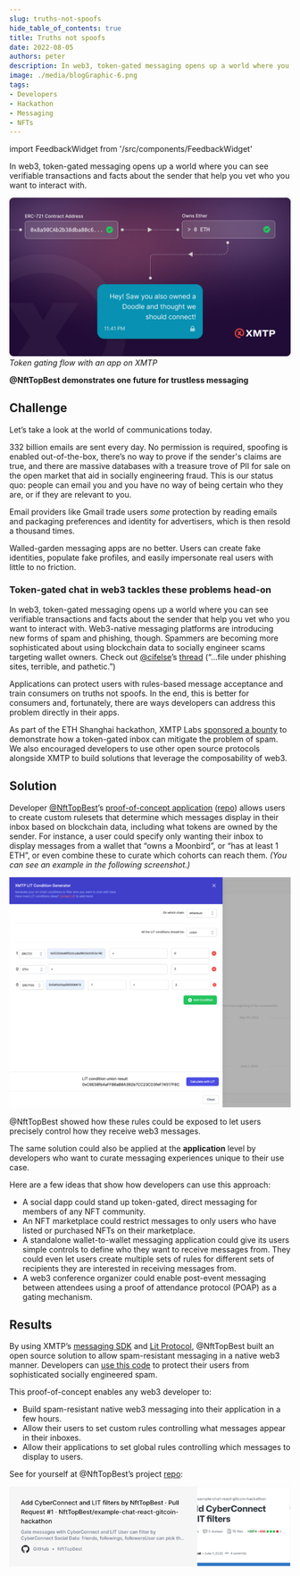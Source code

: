 ```yaml
---
slug: truths-not-spoofs
hide_table_of_contents: true
title: Truths not spoofs
date: 2022-08-05
authors: peter
description: In web3, token-gated messaging opens up a world where you can see verifiable transactions and facts about the sender that help you vet who you want to interact with.
image: ./media/blogGraphic-6.png
tags:
- Developers
- Hackathon
- Messaging
- NFTs
---
```

import FeedbackWidget from '/src/components/FeedbackWidget'

In web3, token-gated messaging opens up a world where you can see verifiable transactions and facts about the sender that help you vet who you want to interact with.

![Token Gating Flow With An Application On XMTP](./media/blogGraphic-6.png)
_Token gating flow with an app on XMTP_

<!--truncate-->

**@NftTopBest demonstrates one future for trustless messaging**

## Challenge

Let’s take a look at the world of communications today.

332 billion emails are sent every day. No permission is required, spoofing is enabled out-of-the-box, there’s no way to prove if the sender's claims are true, and there are massive databases with a treasure trove of PII for sale on the open market that aid in socially engineering fraud. This is our status quo: people can email you and you have no way of being certain who they are, or if they are relevant to you.

Email providers like Gmail trade users _some_ protection by reading emails and packaging preferences and identity for advertisers, which is then resold a thousand times.

Walled-garden messaging apps are no better. Users can create fake identities, populate fake profiles, and easily impersonate real users with little to no friction.


### Token-gated chat in web3 tackles these problems head-on

In web3, token-gated messaging opens up a world where you can see verifiable transactions and facts about the sender that help you vet who you want to interact with. Web3-native messaging platforms are introducing new forms of spam and phishing, though. Spammers are becoming more sophisticated about using blockchain data to socially engineer scams targeting wallet owners. Check out [@cifelse](https://twitter.com/cifelse)’s [thread](https://twitter.com/cifelse/status/1531587121752195072?s=20&t=BFN75Rmgb5ebiJ8O7PCJIQ) (“...file under phishing sites, terrible, and pathetic.”)

Applications can protect users with rules-based message acceptance and train consumers on truths not spoofs. In the end, this is better for consumers and, fortunately, there are ways developers can address this problem directly in their apps.

As part of the ETH Shanghai hackathon, XMTP Labs [sponsored a bounty](https://gitcoin.co/issue/xmtp-labs/ethshanghai-2022/2/100028892) to demonstrate how a token-gated inbox can mitigate the problem of spam. We also encouraged developers to use other open source protocols alongside XMTP to build solutions that leverage the composability of web3.


## Solution

Developer [@NftTopBest](https://github.com/NftTopBest)’s [proof-of-concept application](https://chat.web3nft.social/) ([repo](https://github.com/NftTopBest/example-chat-react-gitcoin-hackathon/pull/1)) allows users to create custom rulesets that determine which messages display in their inbox based on blockchain data, including what tokens are owned by the sender. For instance, a user could specify only wanting their inbox to display messages from a wallet that “owns a Moonbird”, or “has at least 1 ETH”, or even combine these to curate which cohorts can reach them. _(You can see an example in the following screenshot.)_

![alt_text](media/xmtp-lit-condition-generator.png)

@NftTopBest showed how these rules could be exposed to let users precisely control how they receive web3 messages.

The same solution could also be applied at the **application** level by developers who want to curate messaging experiences unique to their use case.

Here are a few ideas that show how developers can use this approach:

* A social dapp could stand up token-gated, direct messaging for members of any NFT community.
* An NFT marketplace could restrict messages to only users who have listed or purchased NFTs on their marketplace.
* A standalone wallet-to-wallet messaging application could give its users simple controls to define who they want to receive messages from. They could even let users create multiple sets of rules for different sets of recipients they are interested in receiving messages from.
* A web3 conference organizer could enable post-event messaging between attendees using a proof of attendance protocol (POAP) as a gating mechanism.


## Results

By using XMTP’s [messaging SDK](https://github.com/xmtp) and [Lit Protocol](https://github.com/LIT-Protocol/lit-js-sdk), @NftTopBest built an open source solution to allow spam-resistant messaging in a native web3 manner. Developers can [use this code](https://github.com/NftTopBest/example-chat-react-gitcoin-hackathon) to protect their users from sophisticated socially engineered spam.

This proof-of-concept enables any web3 developer to:

* Build spam-resistant native web3 messaging into their application in a few hours.
* Allow their users to set custom rules controlling what messages appear in their inboxes.
* Allow their applications to set global rules controlling which messages to display to users.

See for yourself at @NftTopBest’s project [repo](https://github.com/NftTopBest/example-chat-react-gitcoin-hackathon/pull/1):

[![nft-top-best-repo-card.png](media/nft-top-best-repo-card.png)](https://github.com/NftTopBest/example-chat-react-gitcoin-hackathon/pull/1)

<br/>
<FeedbackWidget />
